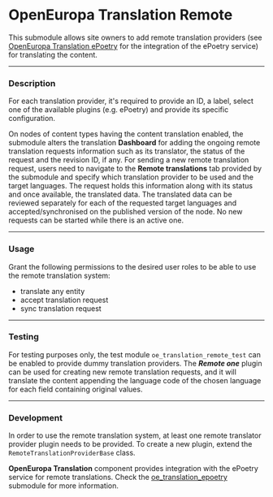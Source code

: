 # OpenEuropa Translation Remote

This submodule allows site owners to add remote translation providers (see [OpenEuropa Translation ePoetry](modules/oe_translation_epoetry/README.md)
for the integration of the ePoetry service) for translating the content.

***

### Description
For each translation provider, it's required to provide an ID, a label, select one of the available plugins
(e.g. ePoetry) and provide its specific configuration.

On nodes of content types having the content translation enabled, the submodule alters the translation
<strong>Dashboard</strong> for adding the ongoing remote translation requests information such as its translator, the status
of the request and the revision ID, if any. For sending a new remote translation request, users need to
navigate to the <strong>Remote translations</strong> tab provided by the submodule and specify which translation provider
to be used and the target languages. The request holds this information along with its status and once available,
the translated data.
The translated data can be reviewed separately for each of the requested target languages and accepted/synchronised
on the published version of the node.
No new requests can be started while there is an active one.

***

### Usage
Grant the following permissions to the desired user roles to be able to use the remote translation system:
- translate any entity
- accept translation request
- sync translation request

***

### Testing
For testing purposes only, the test module `oe_translation_remote_test` can be enabled to provide dummy translation
providers. The <em><strong>Remote one</strong></em> plugin can be used for creating new remote translation requests,
and it will translate the content appending the language code of the chosen language for each field containing original
values.

***

### Development
In order to use the remote translation system, at least one remote translator provider plugin needs to be provided. To
create a new plugin, extend the `RemoteTranslationProviderBase` class.

<strong>OpenEuropa Translation</strong> component provides integration with the ePoetry service for remote translations.
Check the [oe_translation_epoetry](https://github.com/openeuropa/oe_translation/tree/2.x/modules/oe_translation_epoetry)
submodule for more information.
